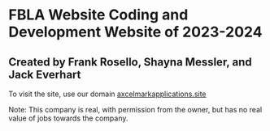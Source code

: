 <h1>FBLA Website Coding and Development Website of 2023-2024</h1>
<h2>Created by Frank Rosello, Shayna Messler, and Jack Everhart</h2>
<p>To visit the site, use our domain <a href="axcelmarkapplications.site">axcelmarkapplications.site</a></p>
<p>Note: This company is real, with permission from the owner, but has no real value of jobs towards the company.</p>
